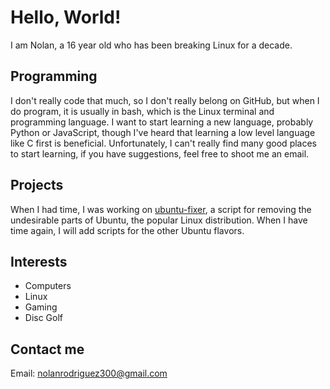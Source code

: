 # Hello, World!
I am Nolan, a 16 year old who has been breaking Linux for a decade.
## Programming
I don't really code that much, so I don't really belong on GitHub, but when I do program, it is usually in bash, which is the Linux terminal and programming language. I want to start learning a new language, probably Python or JavaScript, though I've heard that learning a low level language like C first is beneficial. Unfortunately, I can't really find many good places to start learning, if you have suggestions, feel free to shoot me an email.
## Projects
When I had time, I was working on [ubuntu-fixer](https://github.com/nolan-rodriguez/ubuntu-fixer), a script for removing the undesirable parts of Ubuntu, the popular Linux distribution. When I have time again, I will add scripts for the other Ubuntu flavors.
## Interests
- Computers
- Linux
- Gaming
- Disc Golf
## Contact me
Email: nolanrodriguez300@gmail.com
<!--
**nolan-rodriguez/nolan-rodriguez** is a ✨ _special_ ✨ repository because its `README.md` (this file) appears on your GitHub profile.

Here are some ideas to get you started:

- 🔭 I’m currently working on ...
- 🌱 I’m currently learning ...
- 👯 I’m looking to collaborate on ...
- 🤔 I’m looking for help with ...
- 💬 Ask me about ...
- 📫 How to reach me: ...
- 😄 Pronouns: ...
- ⚡ Fun fact: ...
-->
